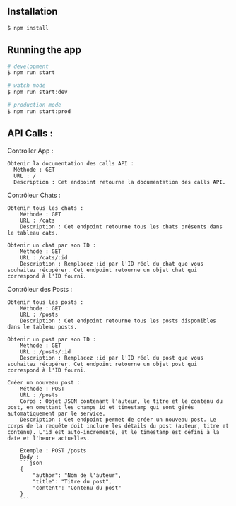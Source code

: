 ## Installation

```bash
$ npm install
```

## Running the app

```bash
# development
$ npm run start

# watch mode
$ npm run start:dev

# production mode
$ npm run start:prod
```
## API Calls :
Controller App : 

    Obtenir la documentation des calls API :
      Méthode : GET
      URL : /
      Description : Cet endpoint retourne la documentation des calls API.

Contrôleur Chats :

    Obtenir tous les chats :
        Méthode : GET
        URL : /cats
        Description : Cet endpoint retourne tous les chats présents dans le tableau cats.

    Obtenir un chat par son ID :
        Méthode : GET
        URL : /cats/:id
        Description : Remplacez :id par l'ID réel du chat que vous souhaitez récupérer. Cet endpoint retourne un objet chat qui correspond à l'ID fourni.

Contrôleur des Posts :

    Obtenir tous les posts :
        Méthode : GET
        URL : /posts
        Description : Cet endpoint retourne tous les posts disponibles dans le tableau posts.

    Obtenir un post par son ID :
        Méthode : GET
        URL : /posts/:id
        Description : Remplacez :id par l'ID réel du post que vous souhaitez récupérer. Cet endpoint retourne un objet post qui correspond à l'ID fourni.

    Créer un nouveau post :
        Méthode : POST
        URL : /posts
        Corps : Objet JSON contenant l'auteur, le titre et le contenu du post, en omettant les champs id et timestamp qui sont gérés automatiquement par le service.
        Description : Cet endpoint permet de créer un nouveau post. Le corps de la requête doit inclure les détails du post (auteur, titre et contenu). L'id est auto-incrémenté, et le timestamp est défini à la date et l'heure actuelles.
        
        Exemple : POST /posts
        Body :
        ```json
        {
            "author": "Nom de l'auteur",
            "title": "Titre du post",
            "content": "Contenu du post"
        }
        ```